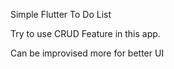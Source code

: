 Simple Flutter To Do List

Try to use CRUD Feature in this app.

Can be improvised more for better UI
